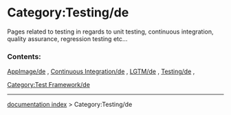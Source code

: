 # Category:Testing/de
Pages related to testing in regards to unit testing, continuous integration, quality assurance, regression testing etc\...

### Contents:

[AppImage/de](AppImage/de.md) , [Continuous Integration/de](Continuous_Integration/de.md) , [LGTM/de](LGTM/de.md) , [Testing/de](Testing/de.md) ,

[Category:Test Framework/de](Category:Test_Framework/de.md)

---
[documentation index](../README.md) > Category:Testing/de
